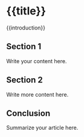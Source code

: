 # {{title}}

{{introduction}}

## Section 1

Write your content here.

## Section 2

Write more content here.

## Conclusion

Summarize your article here. 
